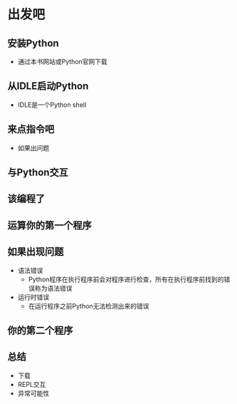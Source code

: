 # 出发吧
## 安装Python
- 通过本书网站或Python官网下载
## 从IDLE启动Python
- IDLE是一个Python shell
## 来点指令吧
- 如果出问题
## 与Python交互
## 该编程了
## 运算你的第一个程序
## 如果出现问题
- 语法错误
    - Python程序在执行程序前会对程序进行检查，所有在执行程序前找到的错误称为语法错误
- 运行时错误
    - 在运行程序之前Python无法检测出来的错误
## 你的第二个程序
## 总结
- 下载
- REPL交互
- 异常可能性